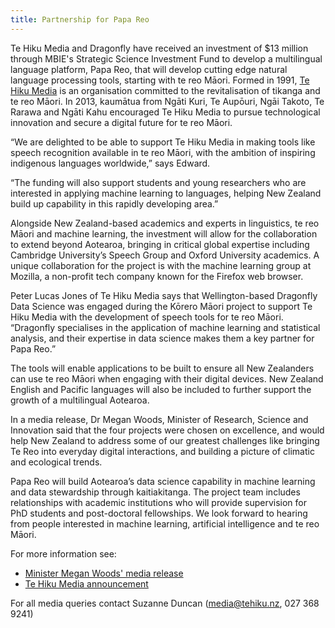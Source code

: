 ```yaml
---
title: Partnership for Papa Reo
---
```

Te Hiku Media and Dragonfly have received an investment of $13 million through
MBIE's Strategic Science Investment Fund to develop a multilingual language
platform, Papa Reo, that will develop cutting edge natural language processing tools,
starting with te reo Māori.  Formed in 1991, [Te Hiku Media](https://tehiku.nz) 
is an organisation committed to the revitalisation of tikanga and te reo Māori. In 2013, kaumātua from Ngāti Kuri, Te Aupōuri, Ngāi Takoto, Te Rarawa and Ngāti Kahu encouraged Te Hiku Media to pursue technological innovation and secure a digital future for te reo Māori.  
<!--more-->
“We are delighted to be able to support Te Hiku Media in making tools like
speech recognition available in te reo Māori, with the ambition of inspiring
indigenous languages worldwide,” says Edward. 

“The funding will also support students and young researchers who are interested
in applying machine learning to languages, helping New Zealand build up
capability in this rapidly developing area.”

Alongside New Zealand-based academics and experts in linguistics, te reo Māori
and machine learning, the investment will allow for the collaboration to extend
beyond Aotearoa, bringing in critical global expertise including Cambridge
University’s Speech Group and Oxford University academics. A unique
collaboration for the project is with the machine learning group at Mozilla, a
non-profit tech company known for the Firefox web browser.

Peter Lucas Jones of Te Hiku Media says that Wellington-based Dragonfly Data
Science was engaged during the Kōrero Māori project to support Te Hiku Media
with the development of speech tools for te reo Māori. “Dragonfly specialises in
the application of machine learning and statistical analysis, and their
expertise in data science makes them a key partner for Papa Reo.”

The tools will enable applications to be built to ensure all New Zealanders can
use te reo Māori when engaging with their digital devices. New Zealand English
and Pacific languages will also be included to further support the growth of a
multilingual Aotearoa.

In a media release, Dr Megan Woods, Minister of Research, Science and Innovation
said that the four projects were chosen on excellence, and would help New
Zealand to address some of our greatest challenges like bringing Te Reo into
everyday digital interactions, and building a picture of climatic and ecological
trends.  

Papa Reo will build Aotearoa’s data science capability in machine learning and
data stewardship through kaitiakitanga. The project team includes relationships
with academic institutions who will provide supervision for PhD students and
post-doctoral fellowships. We look forward to hearing from people interested in
machine learning, artificial intelligence and te reo Māori.

For more information see:
* [Minister Megan Woods' media release](https://www.beehive.govt.nz/release/government-invests-te-reo-environmental-data-research)
* [Te Hiku Media announcement](https://tehiku.nz/te-hiku-tech/papa-reo/)

For all media queries contact Suzanne Duncan ([media@tehiku.nz](mailto://media@tehiku.nz), 027 368 9241)


